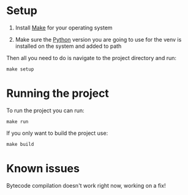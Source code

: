 # Setup

1) Install [Make](https://www.gnu.org/software/make/) for your operating system

2) Make sure the [Python](https://www.python.org/downloads/) version you are going to use for the venv is installed on the system and added to path

Then all you need to do is navigate to the project directory and run:

    make setup

# Running the project

To run the project you can run:

    make run

If you only want to build the project use:

    make build

# Known issues

Bytecode compilation doesn't work right now, working on a fix!